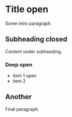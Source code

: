 # Title open

Some intro paragraph.

## Subheading closed

Content under subheading.

### Deep open

- item 1 open
- item 2

## Another

Final paragraph.
